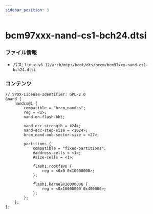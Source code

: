 ```yaml
---
sidebar_position: 3
---
```

# bcm97xxx-nand-cs1-bch24.dtsi

### ファイル情報

- パス: `linux-v6.12/arch/mips/boot/dts/brcm/bcm97xxx-nand-cs1-bch24.dtsi`

### コンテンツ

```dtsi
// SPDX-License-Identifier: GPL-2.0
&nand {
	nandcs@1 {
		compatible = "brcm,nandcs";
		reg = <1>;
		nand-on-flash-bbt;

		nand-ecc-strength = <24>;
		nand-ecc-step-size = <1024>;
		brcm,nand-oob-sector-size = <27>;

		partitions {
			compatible = "fixed-partitions";
			#address-cells = <1>;
			#size-cells = <1>;

			flash1.rootfs@0 {
				reg = <0x0 0x10000000>;
			};

			flash1.kernel@10000000 {
				reg = <0x10000000 0x400000>;
			};
		};
	};
};

```
